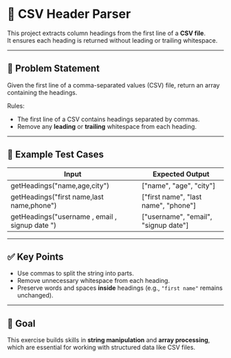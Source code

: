 # 📑 CSV Header Parser

This project extracts column headings from the first line of a **CSV file**.  
It ensures each heading is returned without leading or trailing whitespace.  

---

## 📌 Problem Statement
Given the first line of a comma-separated values (CSV) file, return an array containing the headings.

Rules:
- The first line of a CSV contains headings separated by commas.  
- Remove any **leading** or **trailing** whitespace from each heading.  

---

## 🧪 Example Test Cases

| Input | Expected Output |
|-------|-----------------|
| getHeadings("name,age,city") | ["name", "age", "city"] |
| getHeadings("first name,last name,phone") | ["first name", "last name", "phone"] |
| getHeadings("username , email , signup date ") | ["username", "email", "signup date"] |

---

## ✅ Key Points
- Use commas to split the string into parts.  
- Remove unnecessary whitespace from each heading.  
- Preserve words and spaces **inside** headings (e.g., `"first name"` remains unchanged).  

---

## 🎯 Goal
This exercise builds skills in **string manipulation** and **array processing**, which are essential for working with structured data like CSV files.
